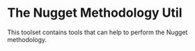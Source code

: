 # The Nugget Methodology Util

This toolset contains tools that can help to perform the Nugget methodology.

